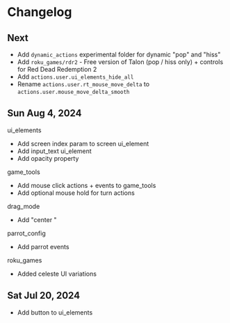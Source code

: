 # Changelog

## Next
- Add `dynamic_actions` experimental folder for dynamic "pop" and "hiss"
- Add `roku_games/rdr2` - Free version of Talon (pop / hiss only) + controls for Red Dead Redemption 2
- Add `actions.user.ui_elements_hide_all`
- Rename `actions.user.rt_mouse_move_delta` to `actions.user.mouse_move_delta_smooth`

## Sun Aug 4, 2024
ui_elements
- Add screen index param to screen ui_element
- Add input_text ui_element
- Add opacity property

game_tools
- Add mouse click actions + events to game_tools
- Add optional mouse hold for turn actions

drag_mode
- Add "center <target>"

parrot_config
- Add parrot events

roku_games
- Added celeste UI variations

## Sat Jul 20, 2024
- Add button to ui_elements